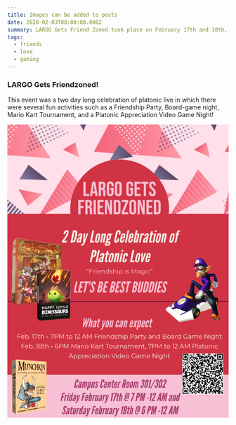 ```yaml
---
title: Images can be added to posts
date: 2020-02-03T08:00:00.000Z
summary: LARGO Gets Friend Zoned took place on February 17th and 18th, 2023
tags:
  - friends
  - love
  - gaming
---
```


### LARGO Gets Friendzoned!

This event was a two day long celebration of platonic live in which there were several fun activities such as a Friendship Party, Board-game night, Mario Kart Tournament, and a Platonic Appreciation Video Game Night!

![largo Friendzone](src\assets\img\largo_gets_friend_zoned.png "LARGO Gets Friendzoned")